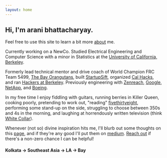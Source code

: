 ```yaml
---
layout: home
---
```


Hi, I'm arani bhattacharyay.
------

Feel free to use this site to learn a bit more [about](http://arani.io/about) me.

Currently working on a NewCo. Studied Electrical Engineering and Computer Science with a minor in Statistics at the [University of California, Berkeley](http://berkeley.edu). 

Formerly lead technical mentor and drive coach of World Champion FRC Team 5499, [The Bay Orangutans](http://team5499.org/), built [StartupSift](http://startupsift.com), organized [Cal Hacks](http://calhacks.io/), and ran [Hackers at Berkeley](https://hackersatberkeley.com). Previously engineering with [Zenreach](http://zenreach.com), [Google](http://google.com), [NetApp](http://netapp.com), and [Boeing](http://boeing.com).

In my free time I enjoy fiddling with guitars, running berries in Killer Queen, cooking poorly, pretending to work out, "reading" [fivethirtyeight](http://fivethirtyeight.com/), performing some stand-up on the side, struggling to choose between 350s and 4s in the morning, and laughing at horrendously written television (think [White Collar](http://www.imdb.com/title/tt1358522/)). 

Whenever (not so) divine inspiration hits me, I'll blurb out some thoughts on this [page](http://blog.bhattacharyay.com), and if they're any good I'll put them on [medium](https://medium.com/@aranibatta). [Reach out](https://keybase.io/arani) if there's a non-zero chance I can be helpful!







#### Kolkata -> Southeast Asia -> LA -> Bay
